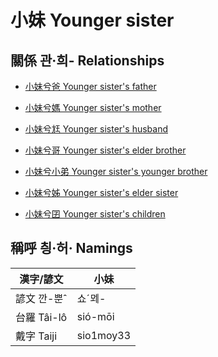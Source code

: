 # 小妹 Younger sister

## 關係 관·희- Relationships

- [小妹兮爸 Younger sister's father](member2.md)

- [小妹兮媽 Younger sister's mother](member3.md)

- [小妹兮尪 Younger sister's husband](member23.md)

- [小妹兮哥 Younger sister's elder brother](member4.md)

- [小妹兮小弟 Younger sister's younger brother](member6.md)

- [小妹兮姊 Younger sister's elder sister](member5.md)

- [小妹兮囝 Younger sister's children](member25.md)



## 稱呼 칑·허· Namings

漢字/諺文 | 小妹
--- | ---
諺文 깐-뿐ˆ | 쇼ˊᄆᆀ-
台羅 Tâi-lô | sió-mōi
戴字 Taiji | sio1moy33



